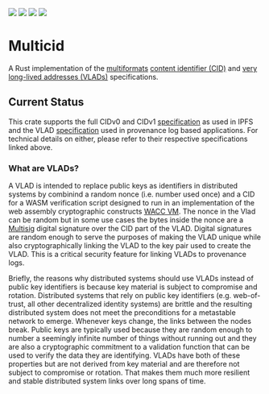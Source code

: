 [![](https://img.shields.io/badge/made%20by-Cryptid%20Technologies-gold.svg?style=flat-square)][CRYPTID]
[![](https://img.shields.io/badge/project-provenance-purple.svg?style=flat-square)][PROVENANCE]
[![](https://img.shields.io/badge/project-multiformats-blue.svg?style=flat-square)][MULTIFORMATS]
![](https://github.com/cryptidtech/multicid/actions/workflows/rust.yml/badge.svg)

# Multicid

A Rust implementation of the [multiformats][MULTIFORMATS] [content identifier (CID)][CID]
and [very long-lived addresses (VLADs)][VLAD] specifications.

## Current Status

This crate supports the full CIDv0 and CIDv1 [specification][CID] as used in
IPFS and the VLAD [specification][VLAD] used in provenance log based applications.
For technical details on either, please refer to their respective
specifications linked above.

### What are VLADs?

A VLAD is intended to replace public keys as identifiers in distributed systems
by combinind a random nonce (i.e. number used once) and a CID for a WASM
verification script designed to run in an implementation of the web assembly
cryptographic constructs [WACC VM][WACC]. The nonce in the Vlad can be random but in
some use cases the bytes inside the nonce are a [Multisig][MULTISIG] digital signature
over the CID part of the VLAD. Digital signatures are random enough to serve
the purposes of making the VLAD unique while also cryptographically linking the
VLAD to the key pair used to create the VLAD. This is a critical security
feature for linking VLADs to provenance logs.

Briefly, the reasons why distributed systems should use VLADs instead of public
key identifiers is because key material is subject to compromise and rotation.
Distributed systems that rely on public key identifiers (e.g. web-of-trust, all
other decentralized identity systems) are brittle and the resulting distributed
system does not meet the preconditions for a metastable network to emerge.
Whenever keys change, the links between the nodes break. Public keys are
typically used because they are random enough to number a seemingly infinite
number of things without running out and they are also a cryptographic
commitment to a validation function that can be used to verify the data they
are identifying. VLADs have both of these properties but are not derived from
key material and are therefore not subject to compromise or rotation. That
makes them much more resilient and stable distributed system links over long
spans of time.

[CRYPTID]: https://cryptid.tech/
[PROVENANCE]: https://github.com/cryptidtech/provenance-specifications/
[MULTIFORMATS]: https://github.com/multiformats/multiformats/
[CID]: https://docs.ipfs.tech/concepts/content-addressing/
[VLAD]: https://github.com/cryptidtech/blob/main/specifications/vlad.md
[WACC]: https://github.com/cryptidtech/wacc/
[MULTISIG]: https://github.com/cryptidtech/multisig/
